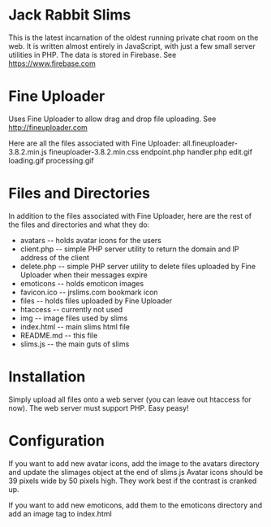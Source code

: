 Jack Rabbit Slims
=================

This is the latest incarnation of the oldest running private chat room on the web.
It is written almost entirely in JavaScript, with just a few small server utilities in PHP.
The data is stored in Firebase.  See https://www.firebase.com

Fine Uploader
=============

Uses Fine Uploader to allow drag and drop file uploading.
See http://fineuploader.com

Here are all the files associated with Fine Uploader:
all.fineuploader-3.8.2.min.js
fineuploader-3.8.2.min.css
endpoint.php
handler.php
edit.gif
loading.gif
processing.gif

Files and Directories
=====================

In addition to the files associated with Fine Uploader, here are the rest of the files and directories and what they do:

* avatars -- holds avatar icons for the users
* client.php -- simple PHP server utility to return the domain and IP address of the client
* delete.php -- simple PHP server utility to delete files uploaded by Fine Uploader when their messages expire
* emoticons -- holds emoticon images
* favicon.ico -- jrslims.com bookmark icon
* files -- holds files uploaded by Fine Uploader
* htaccess -- currently not used
* img -- image files used by slims
* index.html -- main slims html file
* README.md -- this file
* slims.js -- the main guts of slims

Installation
============

Simply upload all files onto a web server (you can leave out htaccess for now).  The web server must support PHP.
Easy peasy!

Configuration
=============

If you want to add new avatar icons, add the image to the avatars directory and update the slimages object at the end of slims.js
Avatar icons should be 39 pixels wide by 50 pixels high.  They work best if the contrast is cranked up.

If you want to add new emoticons, add them to the emoticons directory and add an image tag to index.html
